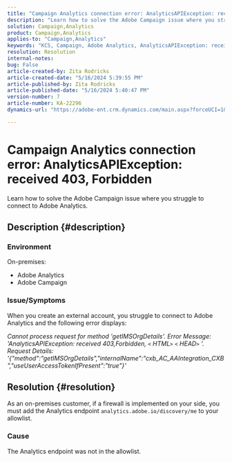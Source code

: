 ```yaml
---
title: "Campaign Analytics connection error: AnalyticsAPIException: received 403, Forbidden"
description: "Learn how to solve the Adobe Campaign issue where you struggle to connect to Adobe Analytics."
solution: Campaign,Analytics
product: Campaign,Analytics
applies-to: "Campaign,Analytics"
keywords: "KCS, Campaign, Adobe Analytics, AnalyticsAPIException: received 403, Forbidden, error, creating external account"
resolution: Resolution
internal-notes: 
bug: False
article-created-by: Zita Rodricks
article-created-date: "5/16/2024 5:39:55 PM"
article-published-by: Zita Rodricks
article-published-date: "5/16/2024 5:40:47 PM"
version-number: 7
article-number: KA-22296
dynamics-url: "https://adobe-ent.crm.dynamics.com/main.aspx?forceUCI=1&pagetype=entityrecord&etn=knowledgearticle&id=46a2a84c-ab13-ef11-9f89-6045bd0298d4"

---
```

# Campaign Analytics connection error: AnalyticsAPIException: received 403, Forbidden


Learn how to solve the Adobe Campaign issue where you struggle to connect to Adobe Analytics.

## Description {#description}


### <b>Environment</b>

On-premises:

- Adobe Analytics
- Adobe Campaign


### Issue/Symptoms

When you create an external account, you struggle to connect to Adobe Analytics and the following error displays:

*Cannot process request for method 'getIMSOrgDetails'. Error Message: 'AnalyticsAPIException: received 403,Forbidden, `<` HTML`>` `<` HEAD`>` '. Request Details: '{"method":"getIMSOrgDetails","internalName":"cxb_AC_AAIntegration_CXB","useUserAccessTokenIfPresent":"true"}'*


## Resolution {#resolution}


As an on-premises customer, if a firewall is implemented on your side, you must add the Analytics endpoint `analytics.adobe.io/discovery/me` to your allowlist.

### Cause

The Analytics endpoint was not in the allowlist.
